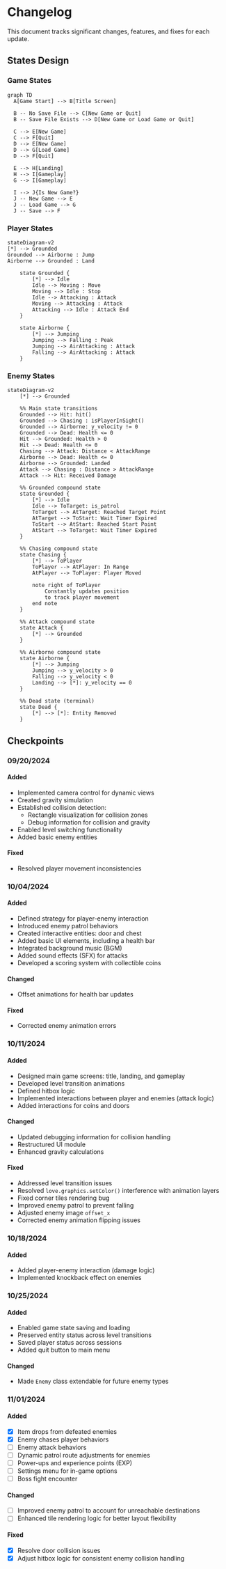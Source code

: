 # Changelog

This document tracks significant changes, features, and fixes for each update.

## States Design

### Game States

```mermaid
graph TD
  A[Game Start] --> B[Title Screen]

  B -- No Save File --> C[New Game or Quit]
  B -- Save File Exists --> D[New Game or Load Game or Quit]

  C --> E[New Game]
  C --> F[Quit]
  D --> E[New Game]
  D --> G[Load Game]
  D --> F[Quit]

  E --> H[Landing]
  H --> I[Gameplay]
  G --> I[Gameplay]

  I --> J{Is New Game?}
  J -- New Game --> E
  J -- Load Game --> G
  J -- Save --> F
```

### Player States

```mermaid
stateDiagram-v2
[*] --> Grounded
Grounded --> Airborne : Jump
Airborne --> Grounded : Land

    state Grounded {
        [*] --> Idle
        Idle --> Moving : Move
        Moving --> Idle : Stop
        Idle --> Attacking : Attack
        Moving --> Attacking : Attack
        Attacking --> Idle : Attack End
    }

    state Airborne {
        [*] --> Jumping
        Jumping --> Falling : Peak
        Jumping --> AirAttacking : Attack
        Falling --> AirAttacking : Attack
    }
```

### Enemy States

```mermaid
stateDiagram-v2
    [*] --> Grounded

    %% Main state transitions
    Grounded --> Hit: hit()
    Grounded --> Chasing : isPlayerInSight()
    Grounded --> Airborne: y_velocity != 0
    Grounded --> Dead: Health <= 0
    Hit --> Grounded: Health > 0
    Hit --> Dead: Health <= 0
    Chasing --> Attack: Distance < AttackRange
    Airborne --> Dead: Health <= 0
    Airborne --> Grounded: Landed
    Attack --> Chasing : Distance > AttackRange
    Attack --> Hit: Received Damage

    %% Grounded compound state
    state Grounded {
        [*] --> Idle
        Idle --> ToTarget: is_patrol
        ToTarget --> AtTarget: Reached Target Point
        AtTarget --> ToStart: Wait Timer Expired
        ToStart --> AtStart: Reached Start Point
        AtStart --> ToTarget: Wait Timer Expired
    }

    %% Chasing compound state
    state Chasing {
        [*] --> ToPlayer
        ToPlayer --> AtPlayer: In Range
        AtPlayer --> ToPlayer: Player Moved

        note right of ToPlayer
            Constantly updates position
            to track player movement
        end note
    }

    %% Attack compound state
    state Attack {
        [*] --> Grounded
    }

    %% Airborne compound state
    state Airborne {
        [*] --> Jumping
        Jumping --> y_velocity > 0
        Falling --> y_velocity < 0
        Landing --> [*]: y_velocity == 0
    }

    %% Dead state (terminal)
    state Dead {
        [*] --> [*]: Entity Removed
    }
```

## Checkpoints

### 09/20/2024

#### Added

- Implemented camera control for dynamic views
- Created gravity simulation
- Established collision detection:
  - Rectangle visualization for collision zones
  - Debug information for collision and gravity
- Enabled level switching functionality
- Added basic enemy entities

#### Fixed

- Resolved player movement inconsistencies

### 10/04/2024

#### Added

- Defined strategy for player-enemy interaction
- Introduced enemy patrol behaviors
- Created interactive entities: door and chest
- Added basic UI elements, including a health bar
- Integrated background music (BGM)
- Added sound effects (SFX) for attacks
- Developed a scoring system with collectible coins

#### Changed

- Offset animations for health bar updates

#### Fixed

- Corrected enemy animation errors

### 10/11/2024

#### Added

- Designed main game screens: title, landing, and gameplay
- Developed level transition animations
- Defined hitbox logic
- Implemented interactions between player and enemies (attack logic)
- Added interactions for coins and doors

#### Changed

- Updated debugging information for collision handling
- Restructured UI module
- Enhanced gravity calculations

#### Fixed

- Addressed level transition issues
- Resolved `love.graphics.setColor()` interference with animation layers
- Fixed corner tiles rendering bug
- Improved enemy patrol to prevent falling
- Adjusted enemy image `offset_x`
- Corrected enemy animation flipping issues

### 10/18/2024

#### Added

- Added player-enemy interaction (damage logic)
- Implemented knockback effect on enemies

### 10/25/2024

#### Added

- Enabled game state saving and loading
- Preserved entity status across level transitions
- Saved player status across sessions
- Added quit button to main menu

#### Changed

- Made `Enemy` class extendable for future enemy types

### 11/01/2024

#### Added

- [x] Item drops from defeated enemies
- [x] Enemy chases player behaviors
- [ ] Enemy attack behaviors
- [ ] Dynamic patrol route adjustments for enemies
- [ ] Power-ups and experience points (EXP)
- [ ] Settings menu for in-game options
- [ ] Boss fight encounter

#### Changed

- [ ] Improved enemy patrol to account for unreachable destinations
- [ ] Enhanced tile rendering logic for better layout flexibility

#### Fixed

- [x] Resolve door collision issues
- [x] Adjust hitbox logic for consistent enemy collision handling
